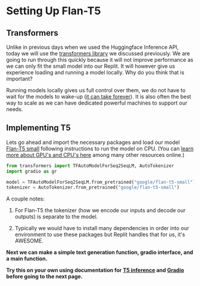 # Setting Up Flan-T5


## Transformers
Unlike in previous days when we used the Huggingface Inference API, today we will use the [transformers library](https://huggingface.co/docs/transformers/index) we discussed previously. We are going to run through this quickly because it will not improve performance as we can only fit the small model into our Replit. It will however give us experience loading and running a model locally. Why do you think that is important?

Running models locally gives us full control over them, we do not have to wait for the models to wake-up ([it can take forever](https://huggingface.co/google/flan-t5-xxl)). It is also often the best way to scale as we can have dedicated powerful machines to support our needs. 

## Implementing T5
Lets go ahead and import the necessary packages and load our model [Flan-T5 small](https://huggingface.co/google/flan-t5-small) following instructions to run the model on CPU. (You can [learn more about GPU's and CPU's here](https://www.weka.io/learn/hpc/gpus-for-machine-learning) among many other resources online.)

```python
from transformers import TFAutoModelForSeq2SeqLM, AutoTokenizer
import gradio as gr

model = TFAutoModelForSeq2SeqLM.from_pretrained("google/flan-t5-small")
tokenizer = AutoTokenizer.from_pretrained("google/flan-t5-small")
```
A couple notes:
1. For Flan-T5 the tokenizer (how we encode our inputs and decode our outputs) is separate  to the model. 

2. Typically we would have to install many dependencies in order into our environment to use these packages but Replit handles that for us, it's AWESOME.


**Next we can make a simple text generation function, gradio interface, and a main function.**

**Try this on your own using documentation for [T5 inference](https://huggingface.co/docs/transformers/model_doc/t5#inference) and [Gradio](https://gradio.app/quickstart/) before going to the next page.**